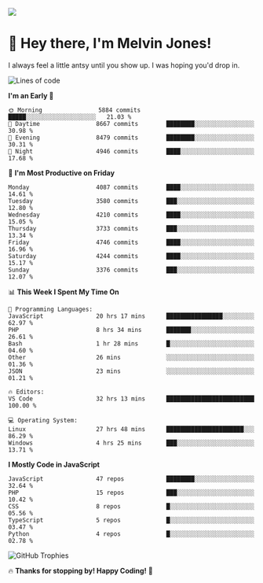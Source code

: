 ![](https://i.pinimg.com/originals/f8/b4/d0/f8b4d0ddedae91a68a6cfa788148436b.gif)

# 👋 Hey there, I'm Melvin Jones!
I always feel a little antsy until you show up. I was hoping you'd drop in.

<!--START_SECTION:mrepol742-->
![Lines of code](https://img.shields.io/badge/From%20Hello%20World%20I%27ve%20Written-21.2%20million%20lines%20of%20code-blue)

**I'm an Early 🐤** 

```text
🌞 Morning                5884 commits        █████░░░░░░░░░░░░░░░░░░░░   21.03 % 
🌆 Daytime                8667 commits        ████████░░░░░░░░░░░░░░░░░   30.98 % 
🌃 Evening                8479 commits        ████████░░░░░░░░░░░░░░░░░   30.31 % 
🌙 Night                  4946 commits        ████░░░░░░░░░░░░░░░░░░░░░   17.68 % 
```
📅 **I'm Most Productive on Friday** 

```text
Monday                   4087 commits        ████░░░░░░░░░░░░░░░░░░░░░   14.61 % 
Tuesday                  3580 commits        ███░░░░░░░░░░░░░░░░░░░░░░   12.80 % 
Wednesday                4210 commits        ████░░░░░░░░░░░░░░░░░░░░░   15.05 % 
Thursday                 3733 commits        ███░░░░░░░░░░░░░░░░░░░░░░   13.34 % 
Friday                   4746 commits        ████░░░░░░░░░░░░░░░░░░░░░   16.96 % 
Saturday                 4244 commits        ████░░░░░░░░░░░░░░░░░░░░░   15.17 % 
Sunday                   3376 commits        ███░░░░░░░░░░░░░░░░░░░░░░   12.07 % 
```


📊 **This Week I Spent My Time On** 

```text
💬 Programming Languages: 
JavaScript               20 hrs 17 mins      ████████████████░░░░░░░░░   62.97 % 
PHP                      8 hrs 34 mins       ███████░░░░░░░░░░░░░░░░░░   26.61 % 
Bash                     1 hr 28 mins        █░░░░░░░░░░░░░░░░░░░░░░░░   04.60 % 
Other                    26 mins             ░░░░░░░░░░░░░░░░░░░░░░░░░   01.36 % 
JSON                     23 mins             ░░░░░░░░░░░░░░░░░░░░░░░░░   01.21 % 

🔥 Editors: 
VS Code                  32 hrs 13 mins      █████████████████████████   100.00 % 

💻 Operating System: 
Linux                    27 hrs 48 mins      ██████████████████████░░░   86.29 % 
Windows                  4 hrs 25 mins       ███░░░░░░░░░░░░░░░░░░░░░░   13.71 % 
```

**I Mostly Code in JavaScript** 

```text
JavaScript               47 repos            ████████░░░░░░░░░░░░░░░░░   32.64 % 
PHP                      15 repos            ███░░░░░░░░░░░░░░░░░░░░░░   10.42 % 
CSS                      8 repos             █░░░░░░░░░░░░░░░░░░░░░░░░   05.56 % 
TypeScript               5 repos             █░░░░░░░░░░░░░░░░░░░░░░░░   03.47 % 
Python                   4 repos             █░░░░░░░░░░░░░░░░░░░░░░░░   02.78 % 
```




<!--END_SECTION:mrepol742-->

![GitHub Trophies](https://github-profile-trophy.vercel.app/?username=mrepol742&theme=dracula)

🔥 **Thanks for stopping by! Happy Coding!** 🚀
